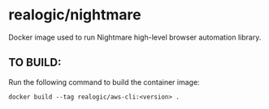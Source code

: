 # realogic/nightmare
Docker image used to run Nightmare high-level browser automation library.

## TO BUILD:
Run the following command to build the container image:
```
docker build --tag realogic/aws-cli:<version> .
```